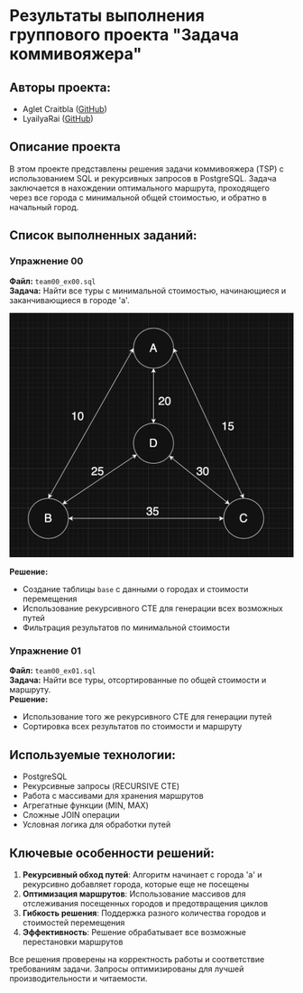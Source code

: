 # Результаты выполнения группового проекта "Задача коммивояжера"

## Авторы проекта:
- Aglet Craitbla ([GitHub](https://github.com/Craitbla))
- LyailyaRai ([GitHub](https://github.com/LyailyaRai))

## Описание проекта
В этом проекте представлены решения задачи коммивояжера (TSP) с использованием SQL и рекурсивных запросов в PostgreSQL. Задача заключается в нахождении оптимального маршрута, проходящего через все города с минимальной общей стоимостью, и обратно в начальный город.

## Список выполненных заданий:

### Упражнение 00
**Файл:** `team00_ex00.sql`  
**Задача:** Найти все туры с минимальной стоимостью, начинающиеся и заканчивающиеся в городе 'a'.  

![Схема](materials/ex.png)

**Решение:** 
- Создание таблицы `base` с данными о городах и стоимости перемещения
- Использование рекурсивного CTE для генерации всех возможных путей
- Фильтрация результатов по минимальной стоимости

### Упражнение 01
**Файл:** `team00_ex01.sql`  
**Задача:** Найти все туры, отсортированные по общей стоимости и маршруту.  
**Решение:** 
- Использование того же рекурсивного CTE для генерации путей
- Сортировка всех результатов по стоимости и маршруту

## Используемые технологии:
- PostgreSQL
- Рекурсивные запросы (RECURSIVE CTE)
- Работа с массивами для хранения маршрутов
- Агрегатные функции (MIN, MAX)
- Сложные JOIN операции
- Условная логика для обработки путей

## Ключевые особенности решений:
1. **Рекурсивный обход путей**: Алгоритм начинает с города 'a' и рекурсивно добавляет города, которые еще не посещены
2. **Оптимизация маршрутов**: Использование массивов для отслеживания посещенных городов и предотвращения циклов
3. **Гибкость решения**: Поддержка разного количества городов и стоимостей перемещения
4. **Эффективность**: Решение обрабатывает все возможные перестановки маршрутов

Все решения проверены на корректность работы и соответствие требованиям задачи. Запросы оптимизированы для лучшей производительности и читаемости.